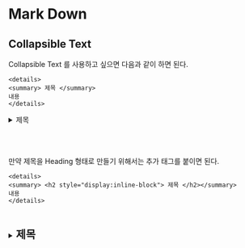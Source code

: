 # Mark Down

## Collapsible Text

Collapsible Text 를 사용하고 싶으면 다음과 같이 하면 된다.

```
<details>
<summary> 제목 </summary>
내용
</details>
```

<details>
<summary> 제목 </summary>
내용
</details>

</br></br>

만약 제목을 Heading 형태로 만들기 위해서는 추가 태그를 붙이면 된다.

```
<details>
<summary> <h2 style="display:inline-block"> 제목 </h2></summary>
내용
</details>
```

<details>
<summary> <h2 style="display:inline-block"> 제목 </h2></summary>
내용
</details>






